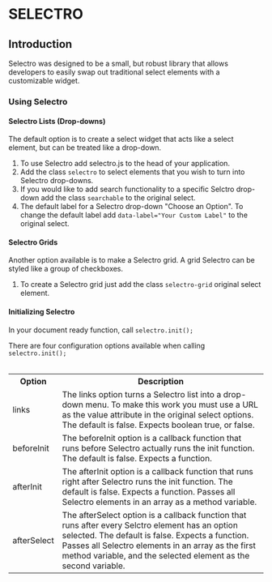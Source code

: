 SELECTRO
========

Introduction
------------

Selectro was designed to be a small, but robust library that allows developers to easily swap out traditional select elements with a customizable widget.
 
### Using Selectro

#### Selectro Lists (Drop-downs)

The default option is to create a select widget that acts like a select element, but can be treated like a drop-down.

1. To use Selectro add selectro.js to the head of your application.
2. Add the class `selectro` to select elements that you wish to turn into Selectro drop-downs.
3. If you would like to add search functionality to a specific Selctro drop-down add the class `searchable` to the original select.
4. The default label for a Selectro drop-down "Choose an Option". To change the default label add `data-label="Your Custom Label"` to the original select.

#### Selectro Grids

Another option available is to make a Selectro grid. A grid Selectro can be styled like a group of checkboxes.  

1. To create a Selectro grid just add the class `selectro-grid` original select element.

#### Initializing Selectro

In your document ready function, call `selectro.init();`

There are four configuration options available when calling `selectro.init();`
<br/><br/>
<table>
<tr>
<th>Option</th>
<th>Description</th>
</tr>
<tr>
<td>links</td>
<td>The links option turns a Selectro list into a drop-down menu. To make this work you must use a URL as the value attribute in the original select options. The default is false. Expects boolean true, or false.</td>
</tr>
<tr>
<td>beforeInit</td>
<td>The beforeInit option is a callback function that runs before Selectro actually runs the init function. The default is false. Expects a function.</td>
</tr>
<tr>
<td>afterInit</td>
<td>The afterInit option is a callback function that runs right after Selectro runs the init function. The default is false. Expects a function. Passes all Selectro elements in an array as a method variable.</td>
</tr>
<tr>
<td>afterSelect</td>
<td>The afterSelect option is a callback function that runs after every Selctro element has an option selected. The default is false. Expects a function. Passes all Selectro elements in an array as the first method variable, and the selected element as the second variable.</td>
</tr>
</table>